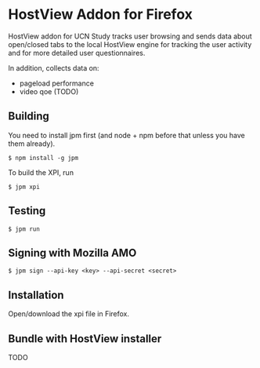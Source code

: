 # HostView Addon for Firefox

HostView addon for UCN Study tracks user browsing and sends data about 
open/closed tabs to the local HostView engine for tracking the user activity
and for more detailed user questionnaires.

In addition, collects data on:

- pageload performance
- video qoe (TODO)

## Building

You need to install jpm first (and node + npm before that unless you have them already).

	$ npm install -g jpm

To build the XPI, run

	$ jpm xpi

## Testing

	$ jpm run

## Signing with Mozilla AMO

	$ jpm sign --api-key <key> --api-secret <secret>

## Installation

Open/download the xpi file in Firefox.

## Bundle with HostView installer

TODO